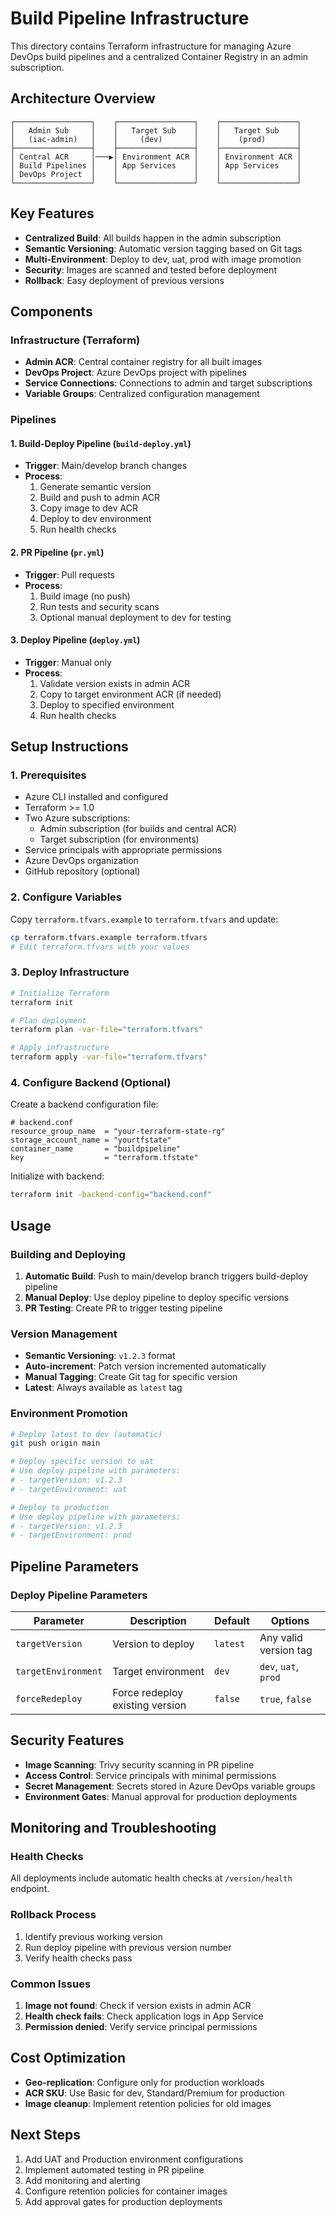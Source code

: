 # Build Pipeline Infrastructure

This directory contains Terraform infrastructure for managing Azure DevOps build pipelines and a centralized Container Registry in an admin subscription.

## Architecture Overview

```
┌─────────────────┐    ┌─────────────────┐    ┌─────────────────┐
│   Admin Sub     │    │   Target Sub    │    │   Target Sub    │
│   (iac-admin)   │    │     (dev)       │    │    (prod)       │
├─────────────────┤    ├─────────────────┤    ├─────────────────┤
│ Central ACR     │───▶│ Environment ACR │    │ Environment ACR │
│ Build Pipelines │    │ App Services    │    │ App Services    │
│ DevOps Project  │    │                 │    │                 │
└─────────────────┘    └─────────────────┘    └─────────────────┘
```

## Key Features

- **Centralized Build**: All builds happen in the admin subscription
- **Semantic Versioning**: Automatic version tagging based on Git tags
- **Multi-Environment**: Deploy to dev, uat, prod with image promotion
- **Security**: Images are scanned and tested before deployment
- **Rollback**: Easy deployment of previous versions

## Components

### Infrastructure (Terraform)
- **Admin ACR**: Central container registry for all built images
- **DevOps Project**: Azure DevOps project with pipelines
- **Service Connections**: Connections to admin and target subscriptions
- **Variable Groups**: Centralized configuration management

### Pipelines

#### 1. Build-Deploy Pipeline (`build-deploy.yml`)
- **Trigger**: Main/develop branch changes
- **Process**:
  1. Generate semantic version
  2. Build and push to admin ACR
  3. Copy image to dev ACR
  4. Deploy to dev environment
  5. Run health checks

#### 2. PR Pipeline (`pr.yml`)
- **Trigger**: Pull requests
- **Process**:
  1. Build image (no push)
  2. Run tests and security scans
  3. Optional manual deployment to dev for testing

#### 3. Deploy Pipeline (`deploy.yml`)
- **Trigger**: Manual only
- **Process**:
  1. Validate version exists in admin ACR
  2. Copy to target environment ACR (if needed)
  3. Deploy to specified environment
  4. Run health checks

## Setup Instructions

### 1. Prerequisites

- Azure CLI installed and configured
- Terraform >= 1.0
- Two Azure subscriptions:
  - Admin subscription (for builds and central ACR)
  - Target subscription (for environments)
- Service principals with appropriate permissions
- Azure DevOps organization
- GitHub repository (optional)

### 2. Configure Variables

Copy `terraform.tfvars.example` to `terraform.tfvars` and update:

```bash
cp terraform.tfvars.example terraform.tfvars
# Edit terraform.tfvars with your values
```

### 3. Deploy Infrastructure

```bash
# Initialize Terraform
terraform init

# Plan deployment
terraform plan -var-file="terraform.tfvars"

# Apply infrastructure
terraform apply -var-file="terraform.tfvars"
```

### 4. Configure Backend (Optional)

Create a backend configuration file:

```hcl
# backend.conf
resource_group_name  = "your-terraform-state-rg"
storage_account_name = "yourtfstate"
container_name       = "buildpipeline"
key                  = "terraform.tfstate"
```

Initialize with backend:
```bash
terraform init -backend-config="backend.conf"
```

## Usage

### Building and Deploying

1. **Automatic Build**: Push to main/develop branch triggers build-deploy pipeline
2. **Manual Deploy**: Use deploy pipeline to deploy specific versions
3. **PR Testing**: Create PR to trigger testing pipeline

### Version Management

- **Semantic Versioning**: `v1.2.3` format
- **Auto-increment**: Patch version incremented automatically
- **Manual Tagging**: Create Git tag for specific version
- **Latest**: Always available as `latest` tag

### Environment Promotion

```bash
# Deploy latest to dev (automatic)
git push origin main

# Deploy specific version to uat
# Use deploy pipeline with parameters:
# - targetVersion: v1.2.3
# - targetEnvironment: uat

# Deploy to production
# Use deploy pipeline with parameters:
# - targetVersion: v1.2.3
# - targetEnvironment: prod
```

## Pipeline Parameters

### Deploy Pipeline Parameters

| Parameter | Description | Default | Options |
|-----------|-------------|---------|---------|
| `targetVersion` | Version to deploy | `latest` | Any valid version tag |
| `targetEnvironment` | Target environment | `dev` | `dev`, `uat`, `prod` |
| `forceRedeploy` | Force redeploy existing version | `false` | `true`, `false` |

## Security Features

- **Image Scanning**: Trivy security scanning in PR pipeline
- **Access Control**: Service principals with minimal permissions
- **Secret Management**: Secrets stored in Azure DevOps variable groups
- **Environment Gates**: Manual approval for production deployments

## Monitoring and Troubleshooting

### Health Checks
All deployments include automatic health checks at `/version/health` endpoint.

### Rollback Process
1. Identify previous working version
2. Run deploy pipeline with previous version number
3. Verify health checks pass

### Common Issues

1. **Image not found**: Check if version exists in admin ACR
2. **Health check fails**: Check application logs in App Service
3. **Permission denied**: Verify service principal permissions

## Cost Optimization

- **Geo-replication**: Configure only for production workloads
- **ACR SKU**: Use Basic for dev, Standard/Premium for production
- **Image cleanup**: Implement retention policies for old images

## Next Steps

1. Add UAT and Production environment configurations
2. Implement automated testing in PR pipeline
3. Add monitoring and alerting
4. Configure retention policies for container images
5. Add approval gates for production deployments